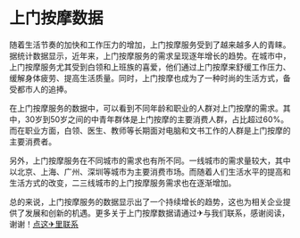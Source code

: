 # 上门按摩数据

随着生活节奏的加快和工作压力的增加，上门按摩服务受到了越来越多人的青睐。据统计数据显示，近年来，上门按摩服务的需求呈现逐年增长的趋势。在城市中，上门按摩服务尤其受到白领和上班族的喜爱，他们通过上门按摩来舒缓工作压力、缓解身体疲劳、提高生活质量。同时，上门按摩也成为了一种时尚的生活方式，备受都市人的追捧。

在上门按摩服务的数据中，可以看到不同年龄和职业的人群对上门按摩的需求。其中，30岁到50岁之间的中青年群体是上门按摩的主要消费人群，占比超过60%。而在职业方面，白领、医生、教师等长期面对电脑和文书工作的人群是上门按摩的主要消费者。

另外，上门按摩服务在不同城市的需求也有所不同。一线城市的需求量较大，其中以北京、上海、广州、深圳等城市为主要消费市场。而随着人们生活水平的提高和生活方式的改变，二三线城市的上门按摩服务需求也在逐渐增加。

总的来说，上门按摩服务的数据显示出了一个持续增长的趋势，这也为相关企业提供了发展和创新的机遇。更多关于上门按摩数据请通过✈与我们联系，感谢阅读，谢谢！[点这✈里联系](https://c.k02.cc)